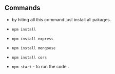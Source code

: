 ## Commands

- by hiting all this command just install all pakages.
- `npm install`
- `npm install express`
- `npm install mongoose`
- `npm install cors`

- `npm start` - to run the code .